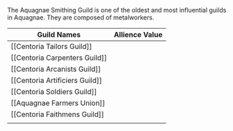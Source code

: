 The Aquagnae Smithing Guild is one of the oldest and most influential guilds in Aquagnae. They are composed of metalworkers.

| Guild Names                    | Allience Value|
| ------------------------------ | -------------------------- |
| [[Centoria Tailors Guild]]     |                           |
| [[Centoria Carpenters Guild]]  |                            |
| [[Centoria Arcanists Guild]]   |                            |
| [[Centoria Artificiers Guild]] |                            |
| [[Centoria Soldiers Guild]]    |                            |
| [[Aquagnae Farmers Union]]     |                            |
| [[Centoria Faithmens Guild]]   |                            |
|                                |                            |